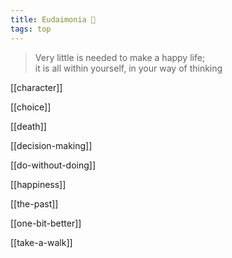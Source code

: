 ```yaml
---
title: Eudaimonia 🌱
tags: top
---
```


> Very little is needed to make a happy life;  
> it is all within yourself, in your way of thinking  

[[character]]

[[choice]]

[[death]]

[[decision-making]]

[[do-without-doing]] 

[[happiness]]

[[the-past]]

[[one-bit-better]]  

[[take-a-walk]]
